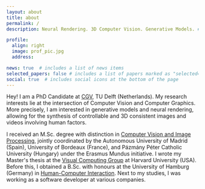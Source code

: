 ```yaml
---
layout: about
title: about
permalink: /
description: Neural Rendering. 3D Computer Vision. Generative Models. # <a href="#">Affiliations</a>. Address. Contacts. Moto. Etc.

profile:
  align: right
  image: prof_pic.jpg
  address: 

news: true  # includes a list of news items
selected_papers: false # includes a list of papers marked as "selected={true}"
social: true  # includes social icons at the bottom of the page
---
```


Hey! I am a PhD Candidate at <a href="https://graphics.tudelft.nl/">CGV</a>, TU Delft (Netherlands). My research interests lie at the intersection of Computer Vision and Computer Graphics. More precisely, I am interested in generative models and neural rendering, allowing for the synthesis of controllable and 3D consistent images and videos involving human factors.

I received an M.Sc. degree with distinction in <a href="http://ipcv.eu/">Computer Vision and Image Processing</a>, jointly coordinated by the Autonomous University of Madrid (Spain), University of Bordeaux (France), and Pázmány Péter Catholic University (Hungary) under the Erasmus Mundus initiative. I wrote my Master's thesis at the <a href="https://vcg.seas.harvard.edu/">Visual Computing Group</a> at Harvard University (USA). Before this, I obtained a B.Sc. with honours at the University of Hamburg (Germany) in <a href="https://www.inf.uni-hamburg.de/en/inst/ab/hci.html">Human-Computer Interaction</a>. Next to my studies, I was working as a software developer at various companies.

<!-- Having a background in Computer Vision and Human-Computer Interaction, I am passionate
about vision systems involving human factors. Especially use-cases that have a practical
application interest me, due to my experience as a developer. I recently finished my Master’s
thesis in cooperation with VCG at SEAS Harvard, and thus I am looking for new challenges.

Write your biography here. Tell the world about yourself. Link to your favorite [subreddit](http://reddit.com). You can put a picture in, too. The code is already in, just name your picture `prof_pic.jpg` and put it in the `img/` folder.

Put your address / P.O. box / other info right below your picture. You can also disable any these elements by editing `profile` property of the YAML header of your `_pages/about.md`. Edit `_bibliography/papers.bib` and Jekyll will render your [publications page](/al-folio/publications/) automatically.

Link to your social media connections, too. This theme is set up to use [Font Awesome icons](http://fortawesome.github.io/Font-Awesome/) and [Academicons](https://jpswalsh.github.io/academicons/), like the ones below. Add your Facebook, Twitter, LinkedIn, Google Scholar, or just disable all of them. -->
